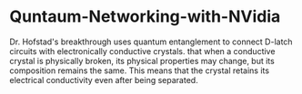 # Quntaum-Networking-with-NVidia
Dr. Hofstad's breakthrough uses quantum entanglement to connect D-latch circuits with electronically conductive crystals. that when a conductive crystal is physically broken, its physical properties may change, but its composition remains the same. This means that the crystal retains its electrical conductivity even after being separated.
